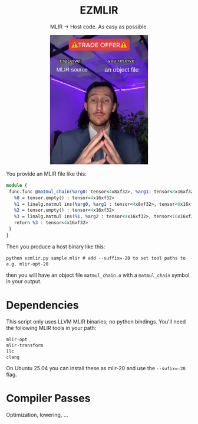 

<div align="center">
 <h1>EZMLIR</h1>
 <p>MLIR → Host code. As easy as possible.</p>
 <img src="./tradeoffer.png" style="height:25em"/>
</div>

You provide an MLIR file like this:

```llvm
module {
 func.func @matmul_chain(%arg0: tensor<4x8xf32>, %arg1: tensor<8x16xf32>, %arg2: tensor<16x16xf32>) -> tensor<4x16xf32> {
   %0 = tensor.empty() : tensor<4x16xf32>
   %1 = linalg.matmul ins(%arg0, %arg1 : tensor<4x8xf32>, tensor<8x16xf32>) outs(%0 : tensor<4x16xf32>) -> tensor<4x16xf32>
   %2 = tensor.empty() : tensor<4x16xf32>
   %3 = linalg.matmul ins(%1, %arg2 : tensor<4x16xf32>, tensor<16x16xf32>) outs(%2 : tensor<4x16xf32>) -> tensor<4x16xf32>
   return %3 : tensor<4x16xf32>
 }
}
```

Then you produce a host binary like this:

    python ezmlir.py sample.mlir # add --suffix=-20 to set tool paths to e.g. mlir-opt-20

then you will have an object file `matmul_chain.o` with a `matmul_chain` symbol in your output.

# Dependencies

This script only uses LLVM MLIR binaries; no python bindings.
You'll need the following MLIR tools in your path:

    mlir-opt
    mlir-transform
    llc
    clang

On Ubuntu 25.04 you can install these as mlir-20 and use the `--sufix=-20` flag.

# Compiler Passes

Optimization, lowering, ...
